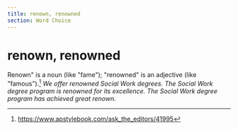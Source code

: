 ```yaml
---
title: renown, renowned
section: Word Choice
---
```

# renown, renowned

Renown" is a noun (like "fame"); "renowned" is an adjective (like "famous").[^1] _We offer renowned Social Work degrees. The Social Work degree program is renowned for its excellence. The Social Work degree program has achieved great renown._

[^1]: https://www.apstylebook.com/ask_the_editors/41995